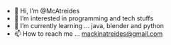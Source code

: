 - 👋 Hi, I’m @McAtreides
- 👀 I’m interested in programming and tech stuffs
- 🌱 I’m currently learning ... java, blender and python
- 📫 How to reach me ... mackinatreides@gmail.com

<!---
McAtreides/McAtreides is a ✨ special ✨ repository because its `README.md` (this file) appears on your GitHub profile.
You can click the Preview link to take a look at your changes.
--->
